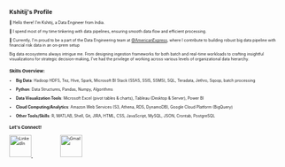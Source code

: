 <span style="font-size:50%">

## Kshitij's Profile

👋 Hello there! I'm Kshitij, a Data Engineer from India. 

🔧 I spend most of my time tinkering with data pipelines, ensuring smooth data flow and efficient processing.

🏢 Currently, I'm proud to be a part of the Data Engineering team at [@AmericanExpress](https://github.com/americanexpress), where I contribute to building robust big data pipeline with financial risk data in an on-prem setup

Big data ecosystems always intrigue me. From designing ingestion frameworks for both batch and real-time workloads to crafting insightful visualizations for strategic decision-making, I've had the privilege of working across various levels of organizational data hierarchy.

### Skills Overview:

- **Big Data**: Hadoop HDFS, Tez, Hive, Spark, Microsoft BI Stack (SSAS, SSIS, SSMS), SQL, Teradata, Jethro, Sqoop, batch processing

- **Python**: Data Structures, Pandas, Numpy, Algorithms

- **Data Visualization Tools**: Microsoft Excel (pivot tables & charts), Tableau (Desktop & Server), Power BI

- **Cloud Computing/Analytics**: Amazon Web Services (S3, Athena, RDS, DynamoDB), Google Cloud Platform (BigQuery)

- **Other Tools/Skills**: R, MATLAB, Shell, Git, JIRA, HTML, CSS, JavaScript, MySQL, JSON, Crontab, PostgreSQL

### Let's Connect!

<p>
  <a href="https://www.linkedin.com/in/kshitij-chauhan-de/" target="_blank" style="margin-right: 40px;">
    <img src="https://cdn-icons-png.flaticon.com/512/3536/3536505.png" alt="LinkedIn" style="width:40px;height:40px;">
  </a>
  &nbsp;&nbsp;&nbsp;&nbsp;
  <a href="mailto:kshitij03071997@gmail.com">
    <img src="https://cdn-icons-png.flaticon.com/512/281/281769.png" alt="Gmail" style="width:40px;height:40px;">
  </a>
</p>




